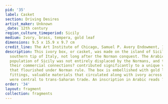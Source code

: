 ```yaml
---
pid: '35'
label: Casket
section: Driving Desires
artist_maker: Unknown
_date: 12th century
region_culture_timeperiod: Sicily
medium: Ivory, brass, tempera, gold leaf
dimensions: 9.5 x 15.9 x 9.7 cm
credit_line: The Art Institute of Chicago, Samuel P. Avery Endowment, 1926.389
description: This ivory box, or casket, was made on the island of Sicily, off the
  southern tip of Italy, not long after the Norman conquest. The Arabic-speaking Muslim
  population of Sicily was not entirely displaced by the Normans, and these communities?and
  their commercial connections? contributed significantly to a unique visual culture
  that flourished under Norman rule. The box is embellished with gold leaf and copper
  fittings, valuable materials that circulated along with ivory across networks that
  were central to trans-Saharan trade. An inscription in Arabic reads ?May glory endure.?
order: '34'
layout: fragment
collection: fragments
---
```

